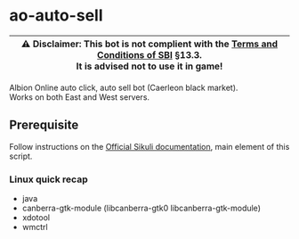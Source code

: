 # ao-auto-sell

| ⚠ **Disclaimer**: This bot is not complient with the [Terms and Conditions of SBI](https://albiononline.com/terms_and_conditions) §13.3. <br />It is advised not to use it in game!|
|--- |

Albion Online auto click, auto sell bot (Caerleon black market).<br/>
Works on both East and West servers.

## Prerequisite

Follow instructions on the [Official Sikuli documentation](https://sikulix.github.io/docs/start/installation/), main element of this script.

### Linux quick recap
 - java
 - canberra-gtk-module (libcanberra-gtk0 libcanberra-gtk-module)
 - xdotool 
 - wmctrl
 
